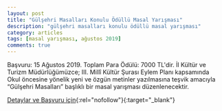```yaml
---
layout: post
title: "Gülşehri Masalları Konulu Ödüllü Masal Yarışması"
description: "gülşehri masalları konulu ödüllü masal yarışması"
category: articles
tags: [masal yarışması, ağustos 2019]
comments: true
---
```


Başvuru: 15 Ağustos 2019. Toplam Para Ödülü: 7000 TL'dir.
İl Kültür ve Turizm Müdürlüğümüzce; III. Millî Kültür Şurası Eylem Planı kapsamında Okul öncesine yönelik yeni ve özgün metinler yazılmasına teşvik amacıyla “Gülşehri Masalları” başlıklı bir masal yarışması düzenlenecektir.

[Detaylar ve Başvuru için](http://www.ispartakulturturizm.gov.tr/TR-223260/gulsehri-masallari-konulu-odullu-masal-yarismasi.html?utm_source=edebiyatyarismalari.com&utm_medium=affiliate){:rel="nofollow"}{:target="_blank"}